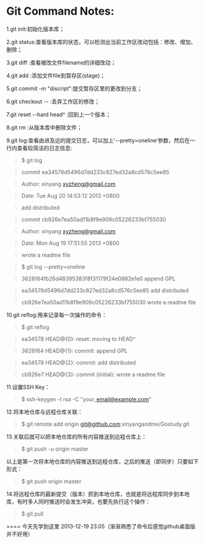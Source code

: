 Git Command Notes:
======
1.git init:初始化版本库；   

2.git status:查看版本库的状态，可以检测出当前工作区改动包括：修改、增加、删除；   

3.git diff <filename>:查看被改文件filename的详细改动；   

4.git add <filename>:添加文件file到暂存区(stage)；   

5.git commit -m "discript":提交暂存区里的更改到分支；   

6.git checkout -- <filename>:丢弃工作区的修改；   

7.git reset --hard head^ :回到上一个版本；   

8.git rm <filename>:从版本库中删除文件；   

9.git log:查看由进及远的提交日志，可以加上‘--pretty=oneline’参数，然后在一行内查看较简洁的日志信息:   

>$ git log   

>commit ea34578d5496d7dd233c827ed32a8cd576c5ee85   

>Author: xinyang <xyzheng@gmail.com>   

>Date:   Tue Aug 20 14:53:12 2013 +0800   

>    add distributed   

>commit cb926e7ea50ad11b8f9e909c05226233bf755030   

>Author: xinyang <xyzheng@gmail.com>   

>Date:   Mon Aug 19 17:51:55 2013 +0800   

>    wrote a readme file   

     
>$ git log --pretty=oneline   

>3628164fb26d48395383f8f31179f24e0882e1e0 append GPL   

>ea34578d5496d7dd233c827ed32a8cd576c5ee85 add distributed   

>cb926e7ea50ad11b8f9e909c05226233bf755030 wrote a readme file   


10.git reflog:用来记录每一次操作的命令：   
>$ git reflog   

>ea34578 HEAD@{0}: reset: moving to HEAD^   

>3628164 HEAD@{1}: commit: append GPL   

>ea34578 HEAD@{2}: commit: add distributed   

>cb926e7 HEAD@{3}: commit (initial): wrote a readme file   

11.设置SSH Key：   

>$ ssh-keygen -t rsa -C "your\_email@example.com"   

12.将本地仓库与远程仓库关联：   

>$ git remote add origin git@github.com:xinyangandme/Gostudy.git   

13.关联后就可以把本地仓库的所有内容推送到远程仓库上：   

>$ git push -u origin master   

以上是第一次将本地仓库的内容推送到远程仓库，之后的推送（即同步）只要如下形式：   

>$ git push origin master   

14.将远程仓库的最新提交（版本）抓到本地仓库，也就是将远程库同步到本地库，有时多人同时推送时会发生冲突，也要先执行这个操作：  
>$ git pull   

====
今天先学到这里 2013-12-19 23.05（渐渐熟悉了命令后感觉github桌面版并不好用）   

